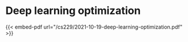 # Deep learning optimization

{{< embed-pdf url="/cs229/2021-10-19-deep-learning-optimization.pdf" >}}
